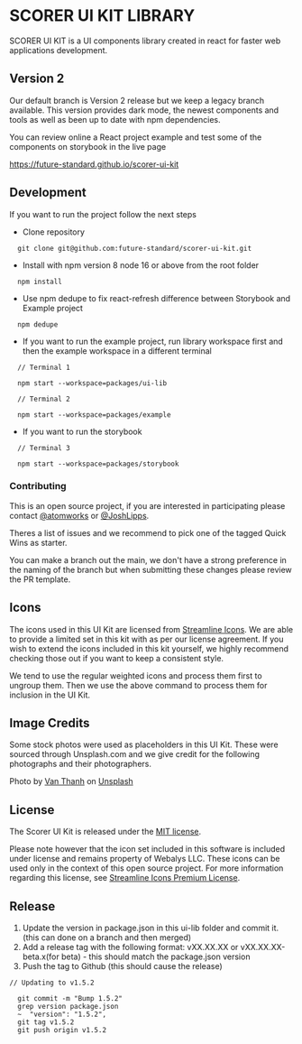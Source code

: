 # SCORER UI KIT LIBRARY

  SCORER UI KIT is a UI components library created in react for faster web applications development.

## Version 2

  Our default branch is Version 2 release but we keep a legacy branch available.
  This version provides dark mode, the newest components and tools as well as been up to date with npm dependencies.

  You can review online a React project example and test some of the components on storybook in the live page

  https://future-standard.github.io/scorer-ui-kit


## Development

If you want to run the project follow the next steps

- Clone repository
```
  git clone git@github.com:future-standard/scorer-ui-kit.git
```

- Install with npm version 8 node 16 or above from the root folder
```
  npm install
```

- Use npm dedupe to fix react-refresh difference between Storybook and Example project
```
  npm dedupe
```

- If you want to run the example project, run library workspace first and then the example workspace in a different terminal

```
  // Terminal 1

  npm start --workspace=packages/ui-lib
```

```
  // Terminal 2

  npm start --workspace=packages/example
```

- If you want to run the storybook

```
  // Terminal 3

  npm start --workspace=packages/storybook
```


### Contributing

This is an open source project, if you are interested in participating please contact [@atomworks](https://github.com/atomworks) or [@JoshLipps](https://github.com/JoshLipps).

Theres a list of issues and we recommend to pick one of the tagged Quick Wins as starter.

You can make a branch out the main, we don't have a strong preference in the naming of the branch but when submitting these changes please review the PR template.


## Icons

The icons used in this UI Kit are licensed from [Streamline Icons](https://streamlineicons.com/). We are able to provide a limited set in this kit with as per our license agreement. If you wish to extend the icons included in this kit yourself, we highly recommend checking those out if you want to keep a consistent style.

We tend to use the regular weighted icons and process them first to ungroup them. Then we use the above command to process them for inclusion in the UI Kit.


## Image Credits

Some stock photos were used as placeholders in this UI Kit. These were sourced through Unsplash.com and we give credit for the following photographs and their photographers.

Photo by [Van Thanh](https://unsplash.com/@vanthanh2608?utm_source=unsplash&amp;utm_medium=referral&amp;utm_content=creditCopyText) on [Unsplash](https://unsplash.com/s/photos/cafe?utm_source=unsplash&amp;utm_medium=referral&amp;utm_content=creditCopyText)


## License

The Scorer UI Kit is released under the [MIT license](../../LICENSE.md).

Please note however that the icon set included in this software is included under license and remains property of Webalys LLC. These icons can be used only in the context of this open source project. For more information regarding this license, see [Streamline Icons Premium License](https://help.streamlineicons.com/license-premium).

## Release
1. Update the version in package.json in this ui-lib folder and commit it. (this can done on a branch and then merged)
2. Add a release tag with the following format: vXX.XX.XX or vXX.XX.XX-beta.x(for beta) - this should match the package.json version
3. Push the tag to Github (this should cause the release)

```
// Updating to v1.5.2

  git commit -m "Bump 1.5.2"
  grep version package.json
  ~  "version": "1.5.2",
  git tag v1.5.2
  git push origin v1.5.2
```

